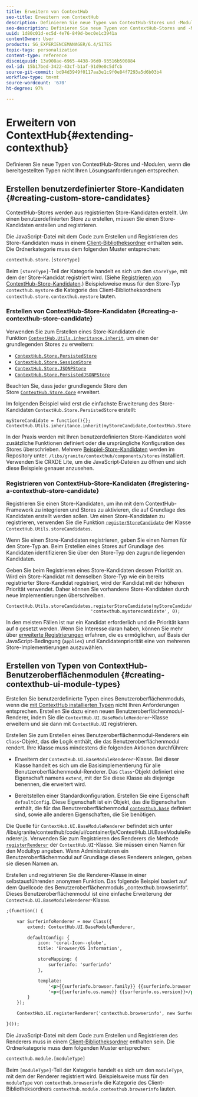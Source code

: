 ```yaml
---
title: Erweitern von ContextHub
seo-title: Erweitern von ContextHub
description: Definieren Sie neue Typen von ContextHub-Stores und -Modulen, wenn die bereitgestellten Typen nicht Ihren Lösungsanforderungen entsprechen.
seo-description: Definieren Sie neue Typen von ContextHub-Stores und -Modulen, wenn die bereitgestellten Typen nicht Ihren Lösungsanforderungen entsprechen.
uuid: 1d80c01d-ec5d-4e76-849d-bec0e1c3941a
contentOwner: User
products: SG_EXPERIENCEMANAGER/6.4/SITES
topic-tags: personalization
content-type: reference
discoiquuid: 13a908ae-6965-4438-96d0-93516b500884
exl-id: 15b17bed-3422-43cf-b1af-91d9e0c5dfcb
source-git-commit: bd94d3949f0117aa3e1c9f0e84f7293a5d6b03b4
workflow-type: tm+mt
source-wordcount: '670'
ht-degree: 97%

---
```


# Erweitern von ContextHub{#extending-contexthub}

Definieren Sie neue Typen von ContextHub-Stores und -Modulen, wenn die bereitgestellten Typen nicht Ihren Lösungsanforderungen entsprechen.

## Erstellen benutzerdefinierter Store-Kandidaten   {#creating-custom-store-candidates}

ContextHub-Stores werden aus registrierten Store-Kandidaten erstellt. Um einen benutzerdefinierten Store zu erstellen, müssen Sie einen Store-Kandidaten erstellen und registrieren.

Die JavaScript-Datei mit dem Code zum Erstellen und Registrieren des Store-Kandidaten muss in einem [Client-Bibliotheksordner](/help/sites-developing/clientlibs.md#creating-client-library-folders) enthalten sein. Die Ordnerkategorie muss dem folgenden Muster entsprechen:

```xml
contexthub.store.[storeType]
```

Beim `[storeType]`-Teil der Kategorie handelt es sich um den `storeType`, mit dem der Store-Kandidat registriert wird. (Siehe [Registrieren von ContextHub-Store-Kandidaten](/help/sites-developing/ch-extend.md#registering-a-contexthub-store-candidate).) Beispielsweise muss für den Store-Typ `contexthub.mystore` die Kategorie des Client-Bibliotheksordners `contexthub.store.contexthub.mystore` lauten.

### Erstellen von ContextHub-Store-Kandidaten {#creating-a-contexthub-store-candidate}

Verwenden Sie zum Erstellen eines Store-Kandidaten die Funktion [`ContextHub.Utils.inheritance.inherit`](/help/sites-developing/contexthub-api.md#inherit-child-parent), um einen der grundlegenden Stores zu erweitern:

* [`ContextHub.Store.PersistedStore`](/help/sites-developing/contexthub-api.md#contexthub-store-persistedstore)
* [`ContextHub.Store.SessionStore`](/help/sites-developing/contexthub-api.md#contexthub-store-sessionstore)
* [`ContextHub.Store.JSONPStore`](/help/sites-developing/contexthub-api.md#contexthub-store-jsonpstore)
* [`ContextHub.Store.PersistedJSONPStore`](/help/sites-developing/contexthub-api.md#contexthub-store-persistedjsonpstore)

Beachten Sie, dass jeder grundlegende Store den Store [`ContextHub.Store.Core`](/help/sites-developing/contexthub-api.md#contexthub-store-core) erweitert.

Im folgenden Beispiel wird erst die einfachste Erweiterung des Store-Kandidaten `ContextHub.Store.PersistedStore` erstellt:

```
myStoreCandidate = function(){};
ContextHub.Utils.inheritance.inherit(myStoreCandidate,ContextHub.Store.PersistedStore);
```

In der Praxis werden mit Ihren benutzerdefinierten Store-Kandidaten wohl zusätzliche Funktionen definiert oder die ursprüngliche Konfiguration des Stores überschrieben. Mehrere [Beispiel-Store-Kandidaten](/help/sites-developing/ch-samplestores.md) werden im Repository unter. `/libs/granite/contexthub/components/stores` installiert. Verwenden Sie CRXDE Lite, um die JavaScript-Dateien zu öffnen und sich diese Beispiele genauer anzusehen.

### Registrieren von ContextHub-Store-Kandidaten {#registering-a-contexthub-store-candidate}

Registrieren Sie einen Store-Kandidaten, um ihn mit dem ContextHub-Framework zu integrieren und Stores zu aktivieren, die auf Grundlage des Kandidaten erstellt werden sollen. Um einen Store-Kandidaten zu registrieren, verwenden Sie die Funktion [`registerStoreCandidate`](/help/sites-developing/contexthub-api.md#registerstorecandidate-store-storetype-priority-applies) der Klasse `ContextHub.Utils.storeCandidates`.

Wenn Sie einen Store-Kandidaten registrieren, geben Sie einen Namen für den Store-Typ an. Beim Erstellen eines Stores auf Grundlage des Kandidaten identifizieren Sie über den Store-Typ den zugrunde liegenden Kandidaten.

Geben Sie beim Registrieren eines Store-Kandidaten dessen Priorität an. Wird ein Store-Kandidat mit demselben Store-Typ wie ein bereits registrierter Store-Kandidat registriert, wird der Kandidat mit der höheren Priorität verwendet. Daher können Sie vorhandene Store-Kandidaten durch neue Implementierungen überschreiben.

```
ContextHub.Utils.storeCandidates.registerStoreCandidate(myStoreCandidate,
                                'contexthub.mystorecandidate', 0);
```

In den meisten Fällen ist nur ein Kandidat erforderlich und die Priorität kann auf `0` gesetzt werden. Wenn Sie Interesse daran haben, können Sie mehr über [erweiterte Registrierungen](/help/sites-developing/contexthub-api.md#registerstorecandidate-store-storetype-priority-applies) erfahren, die es ermöglichen, auf Basis der JavaScript-Bedingung (`applies`) und Kandidatenpriorität eine von mehreren Store-Implementierungen auszuwählen.

## Erstellen von Typen von ContextHub-Benutzeroberflächenmodulen {#creating-contexthub-ui-module-types}

Erstellen Sie benutzerdefinierte Typen eines Benutzeroberflächenmoduls, wenn die [mit ContextHub installierten Typen](/help/sites-developing/ch-samplemodules.md) nicht Ihren Anforderungen entsprechen. Erstellen Sie dazu einen neuen Benutzeroberflächenmodul-Renderer, indem Sie die `ContextHub.UI.BaseModuleRenderer`-Klasse erweitern und sie dann mit `ContextHub.UI` registrieren.

Erstellen Sie zum Erstellen eines Benutzeroberflächenmodul-Renderers ein `Class`-Objekt, das die Logik enthält, die das Benutzeroberflächenmodul rendert. Ihre Klasse muss mindestens die folgenden Aktionen durchführen:

* Erweitern der `ContextHub.UI.BaseModuleRenderer`-Klasse. Bei dieser Klasse handelt es sich um die Basisimplementierung für alle Benutzeroberflächenmodul-Renderer. Das `Class`-Objekt definiert eine Eigenschaft namens `extend`, mit der Sie diese Klasse als diejenige benennen, die erweitert wird.

* Bereitstellen einer Standardkonfiguration. Erstellen Sie eine Eigenschaft `defaultConfig`. Diese Eigenschaft ist ein Objekt, das die Eigenschaften enthält, die für das Benutzeroberflächenmodul [`contexthub.base`](/help/sites-developing/ch-samplemodules.md#contexthub-base-ui-module-type) definiert sind, sowie alle anderen Eigenschaften, die Sie benötigen.

Die Quelle für `ContextHub.UI.BaseModuleRenderer` befindet sich unter /libs/granite/contexthub/code/ui/container/js/ContextHub.UI.BaseModuleRenderer.js.  Verwenden Sie zum Registrieren des Renderers die Methode [`registerRenderer`](/help/sites-developing/contexthub-api.md#registerrenderer-moduletype-renderer-dontrender) der `ContextHub.UI`-Klasse. Sie müssen einen Namen für den Modultyp angeben. Wenn Administratoren ein Benutzeroberflächenmodul auf Grundlage dieses Renderers anlegen, geben sie diesen Namen an.

Erstellen und registrieren Sie die Renderer-Klasse in einer selbstausführenden anonymen Funktion. Das folgende Beispiel basiert auf dem Quellcode des Benutzeroberflächenmoduls „contexthub.browserinfo“. Dieses Benutzeroberflächenmodul ist eine einfache Erweiterung der `ContextHub.UI.BaseModuleRenderer`-Klasse.

```xml
;(function() {

    var SurferinfoRenderer = new Class({
        extend: ContextHub.UI.BaseModuleRenderer,

        defaultConfig: {
            icon: 'coral-Icon--globe',
            title: 'Browser/OS Information',

            storeMapping: {
                surferinfo: 'surferinfo'
            },

            template:
                '<p>{{surferinfo.browser.family}} {{surferinfo.browser.version}}</p>' +
                '<p>{{surferinfo.os.name}} {{surferinfo.os.version}}</p>'
        }
    });

    ContextHub.UI.registerRenderer('contexthub.browserinfo', new SurferinfoRenderer());

}());
```

Die JavaScript-Datei mit dem Code zum Erstellen und Registrieren des Renderers muss in einem [Client-Bibliotheksordner](/help/sites-developing/clientlibs.md#creating-client-library-folders) enthalten sein. Die Ordnerkategorie muss dem folgenden Muster entsprechen:

```xml
contexthub.module.[moduleType]
```

Beim `[moduleType]`-Teil der Kategorie handelt es sich um den `moduleType`, mit dem der Renderer registriert wird. Beispielsweise muss für den `moduleType` von `contexthub.browserinfo` die Kategorie des Client-Bibliotheksordners `contexthub.module.contexthub.browserinfo` lauten.
